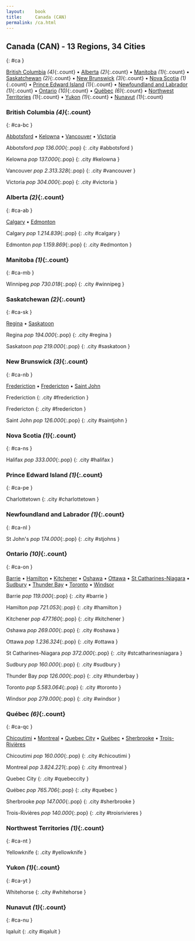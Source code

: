 ```yaml
---
layout:    book
title:     Canada (CAN)
permalink: /ca.html
---
```


## Canada (CAN) - 13 Regions, 34 Cities
{: #ca }


[British Columbia](#ca-bc) _(4)_{:.count} • [Alberta](#ca-ab) _(2)_{:.count} • [Manitoba](#ca-mb) _(1)_{:.count} • [Saskatchewan](#ca-sk) _(2)_{:.count} • [New Brunswick](#ca-nb) _(3)_{:.count} • [Nova Scotia](#ca-ns) _(1)_{:.count} • [Prince Edward Island](#ca-pe) _(1)_{:.count} • [Newfoundland and Labrador](#ca-nl) _(1)_{:.count} • [Ontario](#ca-on) _(10)_{:.count} • [Québec](#ca-qc) _(6)_{:.count} • [Northwest Territories](#ca-nt) _(1)_{:.count} • [Yukon](#ca-yt) _(1)_{:.count} • [Nunavut](#ca-nu) _(1)_{:.count}




### British Columbia _(4)_{:.count}
{: #ca-bc }


[Abbotsford](#abbotsford) • [Kelowna](#kelowna) • [Vancouver](#vancouver) • [Victoria](#victoria)

<div class='columns2' markdown='1'>


Abbotsford  _pop 136.000_{:.pop} {: .city #abbotsford } <br>

Kelowna  _pop 137.000_{:.pop} {: .city #kelowna } <br>

Vancouver  _pop 2.313.328_{:.pop} {: .city #vancouver } <br>

Victoria  _pop 304.000_{:.pop} {: .city #victoria } <br>

</div>



### Alberta _(2)_{:.count}
{: #ca-ab }


[Calgary](#calgary) • [Edmonton](#edmonton)

<div class='columns2' markdown='1'>


Calgary  _pop 1.214.839_{:.pop} {: .city #calgary } <br>

Edmonton  _pop 1.159.869_{:.pop} {: .city #edmonton } <br>

</div>



### Manitoba _(1)_{:.count}
{: #ca-mb }




<div class='columns2' markdown='1'>


Winnipeg  _pop 730.018_{:.pop} {: .city #winnipeg } <br>

</div>



### Saskatchewan _(2)_{:.count}
{: #ca-sk }


[Regina](#regina) • [Saskatoon](#saskatoon)

<div class='columns2' markdown='1'>


Regina  _pop 194.000_{:.pop} {: .city #regina } <br>

Saskatoon  _pop 219.000_{:.pop} {: .city #saskatoon } <br>

</div>



### New Brunswick _(3)_{:.count}
{: #ca-nb }


[Frederiction](#frederiction) • [Fredericton](#fredericton) • [Saint John](#saintjohn)

<div class='columns2' markdown='1'>


Frederiction  {: .city #frederiction } <br>

Fredericton  {: .city #fredericton } <br>

Saint John  _pop 126.000_{:.pop} {: .city #saintjohn } <br>

</div>



### Nova Scotia _(1)_{:.count}
{: #ca-ns }




<div class='columns2' markdown='1'>


Halifax  _pop 333.000_{:.pop} {: .city #halifax } <br>

</div>



### Prince Edward Island _(1)_{:.count}
{: #ca-pe }




<div class='columns2' markdown='1'>


Charlottetown  {: .city #charlottetown } <br>

</div>



### Newfoundland and Labrador _(1)_{:.count}
{: #ca-nl }




<div class='columns2' markdown='1'>


St John's  _pop 174.000_{:.pop} {: .city #stjohns } <br>

</div>



### Ontario _(10)_{:.count}
{: #ca-on }


[Barrie](#barrie) • [Hamilton](#hamilton) • [Kitchener](#kitchener) • [Oshawa](#oshawa) • [Ottawa](#ottawa) • [St Catharines-Niagara](#stcatharinesniagara) • [Sudbury](#sudbury) • [Thunder Bay](#thunderbay) • [Toronto](#toronto) • [Windsor](#windsor)

<div class='columns2' markdown='1'>


Barrie  _pop 119.000_{:.pop} {: .city #barrie } <br>

Hamilton  _pop 721.053_{:.pop} {: .city #hamilton } <br>

Kitchener  _pop 477.160_{:.pop} {: .city #kitchener } <br>

Oshawa  _pop 269.000_{:.pop} {: .city #oshawa } <br>

Ottawa  _pop 1.236.324_{:.pop} {: .city #ottawa } <br>

St Catharines-Niagara  _pop 372.000_{:.pop} {: .city #stcatharinesniagara } <br>

Sudbury  _pop 160.000_{:.pop} {: .city #sudbury } <br>

Thunder Bay  _pop 126.000_{:.pop} {: .city #thunderbay } <br>

Toronto  _pop 5.583.064_{:.pop} {: .city #toronto } <br>

Windsor  _pop 279.000_{:.pop} {: .city #windsor } <br>

</div>



### Québec _(6)_{:.count}
{: #ca-qc }


[Chicoutimi](#chicoutimi) • [Montreal](#montreal) • [Quebec City](#quebeccity) • [Québec](#quebec) • [Sherbrooke](#sherbrooke) • [Trois-Rivières](#troisrivieres)

<div class='columns2' markdown='1'>


Chicoutimi  _pop 160.000_{:.pop} {: .city #chicoutimi } <br>

Montreal  _pop 3.824.221_{:.pop} {: .city #montreal } <br>

Quebec City  {: .city #quebeccity } <br>

Québec  _pop 765.706_{:.pop} {: .city #quebec } <br>

Sherbrooke  _pop 147.000_{:.pop} {: .city #sherbrooke } <br>

Trois-Rivières  _pop 140.000_{:.pop} {: .city #troisrivieres } <br>

</div>



### Northwest Territories _(1)_{:.count}
{: #ca-nt }




<div class='columns2' markdown='1'>


Yellowknife  {: .city #yellowknife } <br>

</div>



### Yukon _(1)_{:.count}
{: #ca-yt }




<div class='columns2' markdown='1'>


Whitehorse  {: .city #whitehorse } <br>

</div>



### Nunavut _(1)_{:.count}
{: #ca-nu }




<div class='columns2' markdown='1'>


Iqaluit  {: .city #iqaluit } <br>

</div>


 

